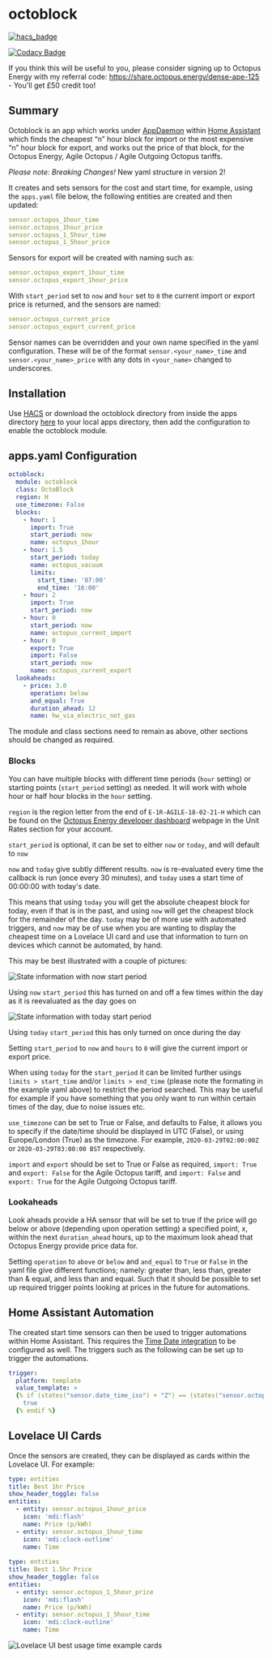 # octoblock

[![hacs_badge](https://img.shields.io/badge/HACS-Default-orange.svg)](https://github.com/custom-components/hacs)

[![Codacy Badge](https://app.codacy.com/project/badge/Grade/35d30362cd7741bea9688225435134ac)](https://www.codacy.com/manual/badguy99/octoblock?utm_source=github.com&amp;utm_medium=referral&amp;utm_content=badguy99/octoblock&amp;utm_campaign=Badge_Grade)

If you think this will be useful to you, please consider signing up to Octopus Energy with my referral code: https://share.octopus.energy/dense-ape-125 - You'll get £50 credit too!

## Summary

Octoblock is an app which works under [AppDaemon](https://www.home-assistant.io/docs/ecosystem/appdaemon/) within [Home Assistant](https://www.home-assistant.io/) which finds the cheapest “n” hour block for import or the most expensive “n” hour block for export, and works out the price of that block, for the Octopus Energy, Agile Octopus / Agile Outgoing Octopus tariffs. 

*Please note:* *Breaking Changes!* New yaml structure in version 2!

It creates and sets sensors for the cost and start time,  for example, using the `apps.yaml` file below, the following entities are created and then updated:
```yaml
sensor.octopus_1hour_time
sensor.octopus_1hour_price
sensor.octopus_1_5hour_time
sensor.octopus_1_5hour_price
```

Sensors for export will be created with naming such as:
```yaml
sensor.octopus_export_1hour_time
sensor.octopus_export_1hour_price
```

With `start_period` set to `now` and `hour` set to `0` the current import or export price is returned, and the sensors are named:
```yaml
sensor.octopus_current_price
sensor.octopus_export_current_price
```

Sensor names can be overridden and your own name specified in the yaml configuration. These will be of the format `sensor.<your_name>_time` and `sensor.<your_name>_price` with any dots in `<your_name>` changed to underscores.

## Installation

Use [HACS](https://github.com/custom-components/hacs) or download the octoblock directory from inside the apps directory [here](https://github.com/badguy99/octoblock/releases) to your local apps directory, then add the configuration to enable the octoblock module.

## apps.yaml Configuration
```yaml
octoblock:
  module: octoblock
  class: OctoBlock
  region: H
  use_timezone: False
  blocks:
    - hour: 1
      import: True
      start_period: now
      name: octopus_1hour
    - hour: 1.5
      start_period: today
      name: octopus_vacuum
      limits:
        start_time: '07:00'
        end_time: '16:00'
    - hour: 2
      import: True
      start_period: now
    - hour: 0
      start_period: now
      name: octopus_current_import
    - hour: 0
      export: True
      import: False
      start_period: now
      name: octopus_current_export
  lookaheads:
    - price: 3.0
      operation: below
      and_equal: True
      duration_ahead: 12
      name: hw_via_electric_not_gas
```

The module and class sections need to remain as above, other sections should be changed as required.

### Blocks

You can have multiple blocks with different time periods (`hour` setting) or starting points (`start_period` setting) as needed. It will work with whole hour or half hour blocks in the `hour` setting.

`region` is the region letter from the end of `E-1R-AGILE-18-02-21-H` which can be found on the [Octopus Energy developer dashboard](https://octopus.energy/dashboard/developer/) webpage in the Unit Rates section for your account.

`start_period` is optional, it can be set to either `now` or `today`, and will default to `now`

`now` and `today` give subtly different results. `now` is re-evaluated every time the callback is run (once every 30 minutes), and `today` uses a start time of 00:00:00 with today's date.

This means that using `today` you will get the absolute cheapest block for today, even if that is in the past, and using `now` will get the cheapest block for the remainder of the day. `today` may be of more use with automated triggers, and `now` may be of use when you are wanting to display the cheapest time on a Lovelace UI card and use that information to turn on devices which cannot be automated, by hand.

This may be best illustrated with a couple of pictures:

![State information with now start period](https://github.com/badguy99/octoblock/blob/master/StartTimeNow.PNG)

Using `now` `start_period` this has turned on and off a few times within the day as it is reevaluated as the day goes on

![State information with today start period](https://github.com/badguy99/octoblock/blob/master/StartTimeToday.PNG)

Using `today` `start_period` this has only turned on once during the day

Setting `start_period` to `now` and `hours` to `0` will give the current import or export price.

When using `today` for the `start_period` it can be limited further usings `limits > start_time` and/or `limits > end_time` (please note the formating in the example yaml above) to restrict the period searched. This may be useful for example if you have something that you only want to run within certain times of the day, due to noise issues etc.

`use_timezone` can be set to True or False, and defaults to False, it allows you to specify if the date/time should be displayed in UTC (False), or using Europe/London (True) as the timezone. For example, `2020-03-29T02:00:00Z` or `2020-03-29T03:00:00 BST` respectively.

`import` and `export` should be set to True or False as required, `import: True` and `export: False` for the Agile Octopus tariff, and `import: False` and `export: True` for the Agile Outgoing Octopus tariff.

### Lookaheads

Look aheads provide a HA sensor that will be set to true if the price will go below or above (depending upon operation setting) a specified point, x, within the next `duration_ahead` hours, up to the maximum look ahead that Octopus Energy provide price data for.

Setting `operation` to `above` or `below` and `and_equal` to `True` or `False` in the yaml file give different functions; namely: greater than, less than, greater than & equal, and less than and equal. Such that it should be possible to set up required trigger points looking at prices in the future for automations.

## Home Assistant Automation

The created start time sensors can then be used to trigger automations within Home Assistant.
This requires the [Time Date integration](https://www.home-assistant.io/integrations/time_date/) to be configured as well. The triggers such as the following can be set up to trigger the automations.

```yaml
trigger:
  platform: template
  value_template: >
  {% if (states("sensor.date_time_iso") + "Z") == (states("sensor.octopus_1hour_time")) %}
    true
  {% endif %}
```
  
## Lovelace UI Cards

Once the sensors are created, they can be displayed as cards within the Lovelace UI. For example:

```yaml
type: entities
title: Best 1hr Price
show_header_toggle: false
entities:
  - entity: sensor.octopus_1hour_price
    icon: 'mdi:flash'
    name: Price (p/kWh)
  - entity: sensor.octopus_1hour_time
    icon: 'mdi:clock-outline'
    name: Time
        
type: entities
title: Best 1.5hr Price
show_header_toggle: false
entities:
  - entity: sensor.octopus_1_5hour_price
    icon: 'mdi:flash'
    name: Price (p/kWh)
  - entity: sensor.octopus_1_5hour_time
    icon: 'mdi:clock-outline'
    name: Time
```

![Lovelace UI best usage time example cards](https://github.com/badguy99/octoblock/blob/master/LovelaceBesttimeCard.PNG)
